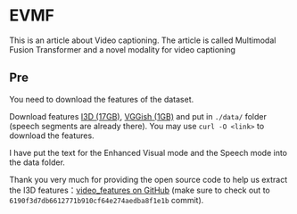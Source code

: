 # EVMF
This is an article about Video captioning. The article is called Multimodal Fusion Transformer and a novel modality for video captioning
## Pre
You need to download the features of the dataset.


Download features [I3D (17GB)](https://a3s.fi/swift/v1/AUTH_a235c0f452d648828f745589cde1219a/mdvc/sub_activitynet_v1-3.i3d_25fps_stack24step24_2stream.hdf5), [VGGish (1GB)](https://a3s.fi/swift/v1/AUTH_a235c0f452d648828f745589cde1219a/mdvc/sub_activitynet_v1-3.vggish.hdf5) and put in `./data/` folder (speech segments are already there). You may use `curl -O <link>` to download the features.


I have put the text for the Enhanced Visual mode and the Speech mode into the data folder.

Thank you very much for providing the open source code to help us extract the I3D features：[video_features on GitHub](https://github.com/v-iashin/video_features/tree/6190f3d7db6612771b910cf64e274aedba8f1e1b) (make sure to check out to `6190f3d7db6612771b910cf64e274aedba8f1e1b` commit).
